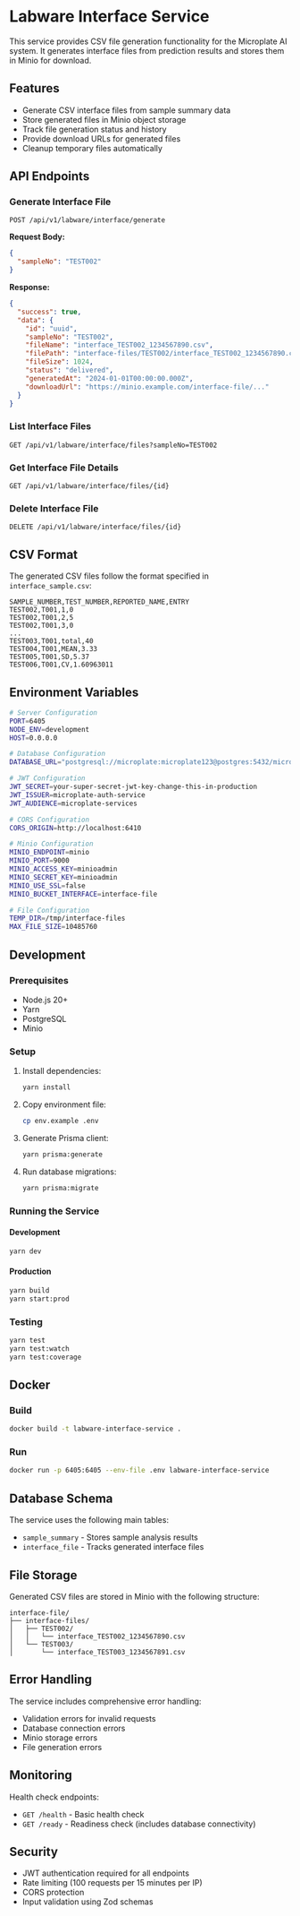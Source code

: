 # Labware Interface Service

This service provides CSV file generation functionality for the Microplate AI system. It generates interface files from prediction results and stores them in Minio for download.

## Features

- Generate CSV interface files from sample summary data
- Store generated files in Minio object storage
- Track file generation status and history
- Provide download URLs for generated files
- Cleanup temporary files automatically

## API Endpoints

### Generate Interface File
```
POST /api/v1/labware/interface/generate
```

**Request Body:**
```json
{
  "sampleNo": "TEST002"
}
```

**Response:**
```json
{
  "success": true,
  "data": {
    "id": "uuid",
    "sampleNo": "TEST002",
    "fileName": "interface_TEST002_1234567890.csv",
    "filePath": "interface-files/TEST002/interface_TEST002_1234567890.csv",
    "fileSize": 1024,
    "status": "delivered",
    "generatedAt": "2024-01-01T00:00:00.000Z",
    "downloadUrl": "https://minio.example.com/interface-file/..."
  }
}
```

### List Interface Files
```
GET /api/v1/labware/interface/files?sampleNo=TEST002
```

### Get Interface File Details
```
GET /api/v1/labware/interface/files/{id}
```

### Delete Interface File
```
DELETE /api/v1/labware/interface/files/{id}
```

## CSV Format

The generated CSV files follow the format specified in `interface_sample.csv`:

```csv
SAMPLE_NUMBER,TEST_NUMBER,REPORTED_NAME,ENTRY
TEST002,T001,1,0
TEST002,T001,2,5
TEST002,T001,3,0
...
TEST003,T001,total,40
TEST004,T001,MEAN,3.33
TEST005,T001,SD,5.37
TEST006,T001,CV,1.60963011
```

## Environment Variables

```bash
# Server Configuration
PORT=6405
NODE_ENV=development
HOST=0.0.0.0

# Database Configuration
DATABASE_URL="postgresql://microplate:microplate123@postgres:5432/microplate_db?schema=prediction_result"

# JWT Configuration
JWT_SECRET=your-super-secret-jwt-key-change-this-in-production
JWT_ISSUER=microplate-auth-service
JWT_AUDIENCE=microplate-services

# CORS Configuration
CORS_ORIGIN=http://localhost:6410

# Minio Configuration
MINIO_ENDPOINT=minio
MINIO_PORT=9000
MINIO_ACCESS_KEY=minioadmin
MINIO_SECRET_KEY=minioadmin
MINIO_USE_SSL=false
MINIO_BUCKET_INTERFACE=interface-file

# File Configuration
TEMP_DIR=/tmp/interface-files
MAX_FILE_SIZE=10485760
```

## Development

### Prerequisites
- Node.js 20+
- Yarn
- PostgreSQL
- Minio

### Setup
1. Install dependencies:
   ```bash
   yarn install
   ```

2. Copy environment file:
   ```bash
   cp env.example .env
   ```

3. Generate Prisma client:
   ```bash
   yarn prisma:generate
   ```

4. Run database migrations:
   ```bash
   yarn prisma:migrate
   ```

### Running the Service

#### Development
```bash
yarn dev
```

#### Production
```bash
yarn build
yarn start:prod
```

### Testing
```bash
yarn test
yarn test:watch
yarn test:coverage
```

## Docker

### Build
```bash
docker build -t labware-interface-service .
```

### Run
```bash
docker run -p 6405:6405 --env-file .env labware-interface-service
```

## Database Schema

The service uses the following main tables:

- `sample_summary` - Stores sample analysis results
- `interface_file` - Tracks generated interface files

## File Storage

Generated CSV files are stored in Minio with the following structure:
```
interface-file/
├── interface-files/
│   ├── TEST002/
│   │   └── interface_TEST002_1234567890.csv
│   └── TEST003/
│       └── interface_TEST003_1234567891.csv
```

## Error Handling

The service includes comprehensive error handling:
- Validation errors for invalid requests
- Database connection errors
- Minio storage errors
- File generation errors

## Monitoring

Health check endpoints:
- `GET /health` - Basic health check
- `GET /ready` - Readiness check (includes database connectivity)

## Security

- JWT authentication required for all endpoints
- Rate limiting (100 requests per 15 minutes per IP)
- CORS protection
- Input validation using Zod schemas
